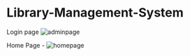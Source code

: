 # Library-Management-System

Login page
![adminpage](https://github.com/user-attachments/assets/0bdf6db8-7671-4319-8eb9-eefea4e635ed)

Home Page -
![homepage](https://github.com/user-attachments/assets/1bfea358-71cc-4752-a1c2-4ed66f730fe7)
